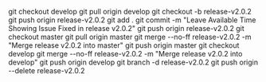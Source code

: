 git checkout develop
git pull origin develop
git checkout -b release-v2.0.2
git push origin release-v2.0.2
git add .
git commit -m "Leave Available Time Showing Issue Fixed in release v2.0.2"
git push origin release-v2.0.2
git checkout master
git pull origin master
git merge --no-ff release-v2.0.2 -m "Merge release v2.0.2 into master"
git push origin master
git checkout develop
git merge --no-ff release-v2.0.2 -m "Merge release v2.0.2 into develop"
git push origin develop
git branch -d release-v2.0.2
git push origin --delete release-v2.0.2
